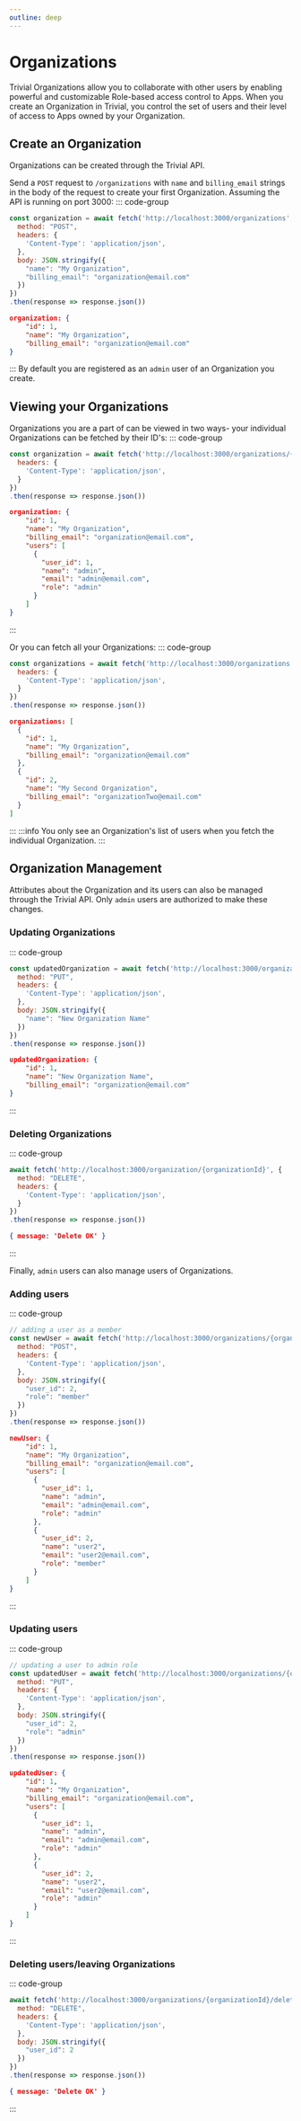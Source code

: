 ```yaml
---
outline: deep
---
```


# Organizations

Trivial Organizations allow you to collaborate with other users by enabling powerful and customizable Role-based access control to Apps. When you create an Organization in Trivial, you control the set of users and their level of access to Apps owned by your Organization.


## Create an Organization
 
Organizations can be created through the Trivial API.

Send a `POST` request to `/organizations` with `name` and `billing_email` strings in the body of the request to create your first Organization. Assuming the API is running on port 3000:
::: code-group
```javascript [Request]
const organization = await fetch('http://localhost:3000/organizations', {
  method: "POST",
  headers: {
    'Content-Type': 'application/json',
  },
  body: JSON.stringify({
    "name": "My Organization",
    "billing_email": "organization@email.com"
  })
})
.then(response => response.json())
```
```json [Response]
organization: {
    "id": 1,
    "name": "My Organization",
    "billing_email": "organization@email.com"
}
```
:::
By default you are registered as an `admin` user of an Organization you create. 

## Viewing your Organizations
Organizations you are a part of can be viewed in two ways- your individual Organizations can be fetched by their ID's:
::: code-group
```javascript [Request]
const organization = await fetch('http://localhost:3000/organizations/{organizationId}', {
  headers: {
    'Content-Type': 'application/json',
  }
})
.then(response => response.json())
```
```json [Response]
organization: {
    "id": 1,
    "name": "My Organization",
    "billing_email": "organization@email.com",
    "users": [
      {
        "user_id": 1,
        "name": "admin",
        "email": "admin@email.com",
        "role": "admin"
      }
    ]
}
```
:::

Or you can fetch all your Organizations:
::: code-group
```javascript [Request]
const organizations = await fetch('http://localhost:3000/organizations', {
  headers: {
    'Content-Type': 'application/json',
  }
})
.then(response => response.json())
```
```json [Response]
organizations: [
  {
    "id": 1,
    "name": "My Organization",
    "billing_email": "organization@email.com"
  },
  {
    "id": 2,
    "name": "My Second Organization",
    "billing_email": "organizationTwo@email.com"
  }
]
```
:::
:::info
You only see an Organization's list of users when you fetch the individual Organization.
:::

## Organization Management
Attributes about the Organization and its users can also be managed through the Trivial API. Only `admin` users are authorized to make these changes.

### Updating Organizations
::: code-group
```javascript [Request]
const updatedOrganization = await fetch('http://localhost:3000/organization/{organizationId}', {
  method: "PUT",
  headers: {
    'Content-Type': 'application/json',
  },
  body: JSON.stringify({
    "name": "New Organization Name"
  })
})
.then(response => response.json())
```
```json [Response]
updatedOrganization: {
    "id": 1,
    "name": "New Organization Name",
    "billing_email": "organization@email.com"
}
```
:::

### Deleting Organizations
::: code-group
```javascript [Request]
await fetch('http://localhost:3000/organization/{organizationId}', {
  method: "DELETE",
  headers: {
    'Content-Type': 'application/json',
  }
})
.then(response => response.json())
```
```json [Response]
{ message: 'Delete OK' }
```
:::

Finally, `admin` users can also manage users of Organizations.

### Adding users
::: code-group
```javascript [Request]
// adding a user as a member
const newUser = await fetch('http://localhost:3000/organizations/{organizationId}/create_org_role}', {
  method: "POST",
  headers: {
    'Content-Type': 'application/json',
  },
  body: JSON.stringify({
    "user_id": 2,
    "role": "member"
  })
})
.then(response => response.json())
```
```json [Response]
newUser: {
    "id": 1,
    "name": "My Organization",
    "billing_email": "organization@email.com",
    "users": [
      {
        "user_id": 1,
        "name": "admin",
        "email": "admin@email.com",
        "role": "admin"
      },
      {
        "user_id": 2,
        "name": "user2",
        "email": "user2@email.com",
        "role": "member"
      }
    ]
}
```
:::

### Updating users
::: code-group
```javascript [Request]
// updating a user to admin role
const updatedUser = await fetch('http://localhost:3000/organizations/{organizationId}/update_org_role}', {
  method: "PUT",
  headers: {
    'Content-Type': 'application/json',
  },
  body: JSON.stringify({
    "user_id": 2,
    "role": "admin"
  })
})
.then(response => response.json())
```
```json [Response]
updatedUser: {
    "id": 1,
    "name": "My Organization",
    "billing_email": "organization@email.com",
    "users": [
      {
        "user_id": 1,
        "name": "admin",
        "email": "admin@email.com",
        "role": "admin"
      },
      {
        "user_id": 2,
        "name": "user2",
        "email": "user2@email.com",
        "role": "admin"
      }
    ]
}
```
:::

### Deleting users/leaving Organizations
::: code-group
```javascript [Request]
await fetch('http://localhost:3000/organizations/{organizationId}/delete_org_role}', {
  method: "DELETE",
  headers: {
    'Content-Type': 'application/json',
  },
  body: JSON.stringify({
    "user_id": 2
  })
})
.then(response => response.json())
```
```json [Response]
{ message: 'Delete OK' }
```
:::